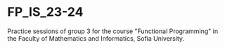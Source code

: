 # FP_IS_23-24
Practice sessions of group 3 for the course "Functional Programming" in the Faculty of Mathematics and Informatics, Sofia University.
